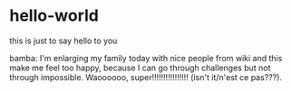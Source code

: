 # hello-world
this is just to say hello to you

bamba: I'm enlarging my family today with nice people from wiki and this make me feel too happy, because I can go through challenges but not through impossible. Waoooooo, super!!!!!!!!!!!!!!!! (isn't it/n'est ce pas???).
